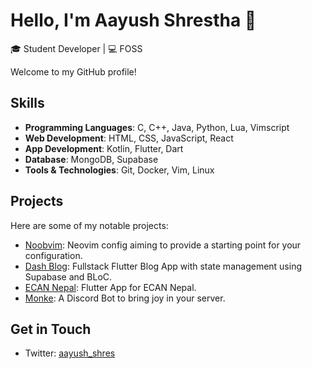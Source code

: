 # Hello, I'm Aayush Shrestha 👋

🎓 Student Developer | 💻 FOSS

Welcome to my GitHub profile!

## Skills

- **Programming Languages**: C, C++, Java, Python, Lua, Vimscript
- **Web Development**: HTML, CSS, JavaScript, React
- **App Development**: Kotlin, Flutter, Dart
- **Database**: MongoDB, Supabase
- **Tools & Technologies**: Git, Docker, Vim, Linux

## Projects

Here are some of my notable projects:

- [Noobvim](https://github.com/aayushshres/Noobvim): Neovim config aiming to provide a starting point for your configuration.
- [Dash Blog](https://github.com/aayushshres/Blog-App): Fullstack Flutter Blog App with state management using Supabase and BLoC.
- [ECAN Nepal](https://play.google.com/store/apps/details?id=com.susankya.ecan&hl=en&gl=US&pli=1): Flutter App for ECAN Nepal.
- [Monke](https://github.com/aayushshres/Monke-Discord-Bot): A Discord Bot to bring joy in your server.

## Get in Touch

- Twitter: [aayush_shres](https://twitter.com/aayush_shres)
